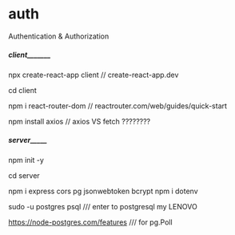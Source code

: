 # auth
Authentication &amp; Authorization

##### ___client__________ #####
npx create-react-app client  // create-react-app.dev

cd client

npm i react-router-dom // reactrouter.com/web/guides/quick-start

npm install axios // axios VS fetch ????????


##### ____server_________ #####
npm init -y

cd server

npm i express cors pg jsonwebtoken bcrypt
npm i dotenv

sudo -u postgres psql  /// enter to postgresql my LENOVO

https://node-postgres.com/features /// for pg.Poll

